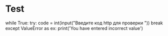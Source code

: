 # Test
while True:
    try:
        code = int(input("Введите код http для проверки "))
        break
    except ValueError as ex:
        print('You have entered incorrect value')
